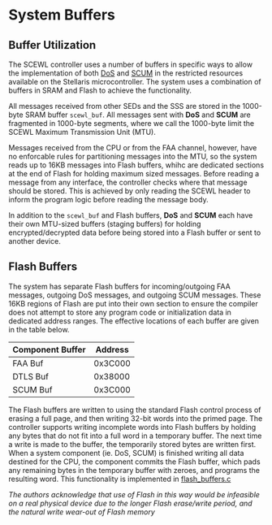 # System Buffers

## Buffer Utilization

The SCEWL controller uses a number of buffers in specific ways to allow the
implementation of both [DoS](dtls.md) and [SCUM](docs/scum.md) in the restricted
resources available on the Stellaris microcontroller. The system uses a
combination of buffers in SRAM and Flash to achieve the functionality.

All messages received from other SEDs and the SSS are stored in the 1000-byte
SRAM buffer `scewl_buf`. All messages sent with **DoS** and **SCUM** are
fragmented in 1000-byte segments, where we call the 1000-byte limit the SCEWL
Maximum Transmission Unit (MTU).

Messages received from the CPU or from the FAA channel, however, have no
enforcable rules for partitioning messages into the MTU, so the system reads
up to 16KB messages into Flash buffers, whihc are dedicated sections at the end
of Flash for holding maximum sized messages. Before reading a message from any
interface, the controller checks where that message should be stored. This is
achieved by only reading the SCEWL header to inform the program logic before
reading the message body.

In addition to the `scewl_buf` and Flash buffers, **DoS** and **SCUM** each have
their own MTU-sized buffers (staging buffers) for holding 
encrypted/decrypted data before being stored into a Flash buffer or sent to
another device.

## Flash Buffers

The system has separate Flash buffers for incoming/outgoing FAA messages,
outgoing DoS messages, and outgoing SCUM messages. These 16KB regions of Flash
are put into their own section to ensure the compiler does not attempt to store
any program code or initialization data in dedicated address ranges. The
effective locations of each buffer are given in the table below.

| Component Buffer | Address |
|------------------|---------|
| FAA Buf          | 0x3C000 |
| DTLS Buf         | 0x38000 |
| SCUM Buf         | 0x3C000 |

The Flash buffers are written to using the standard Flash control process of
erasing a full page, and then writing 32-bit words into the primed page. The
controller supports writing incomplete words into Flash buffers by holding any
bytes that do not fit into a full word in a temporary buffer. The next time a
write is made to the buffer, the temporarily stored bytes are written first.
When a system component (ie. DoS, SCUM) is finished writing all data destined
for the CPU, the component commits the Flash buffer, which pads any remaining
bytes in the temporary buffer with zeroes, and programs the resulting word. This
functionality is implemented in [flash_buffers.c](../controller/flash_buffers.c)

*The authors acknowledge that use of Flash in this way would be infeasible on a
real physical device due to the longer Flash erase/write period, and the natural
write wear-out of Flash memory*
